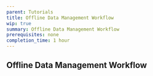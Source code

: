 ```yaml
---
parent: Tutorials
title: Offline Data Management Workflow
wip: true
summary: Offline Data Management Workflow
prerequisites: none
completion_time: 1 hour
---
```


## Offline Data Management Workflow
